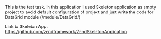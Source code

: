This is the test task.
In this application I used Skeleton application as empty project to avoid default configuration of project and just write the code for DataGrid module (/module/DataGrid/).

Link to Skeleton App:
https://github.com/zendframework/ZendSkeletonApplication
